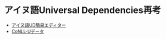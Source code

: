 # アイヌ語Universal Dependencies再考

* [アイヌ語UD簡易エディター](https://koichiyasuoka.github.io/deplacy/demo/2021-07-30/editor-ainu.html)
* [CoNLL-Uデータ](https://github.com/KoichiYasuoka/ud-ainu/blob/master/ain_syos-ud-test.conllu)

